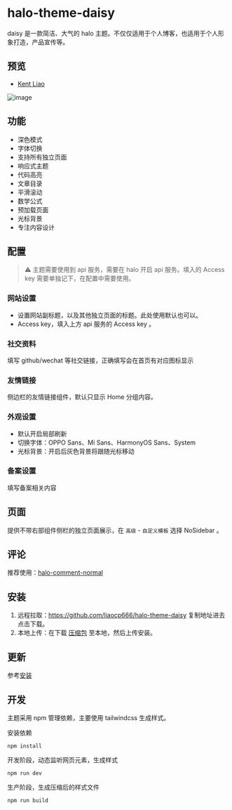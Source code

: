 # halo-theme-daisy

daisy 是一款简洁、大气的 halo 主题。不仅仅适用于个人博客，也适用于个人形象打造，产品宣传等。

## 预览

* [Kent Liao](https://www.kokoo.top)

![image](https://user-images.githubusercontent.com/27202776/184520613-f22ff4d5-0c79-44e9-a390-8ea0a23547de.png)

## 功能

* 深色模式
* 字体切换
* 支持所有独立页面
* 响应式主题
* 代码高亮
* 文章目录
* 平滑滚动
* 数学公式
* 预加载页面
* 光标背景
* 专注内容设计

## 配置

> ⚠️ 主题需要使用到 api 服务，需要在 halo 开启 api 服务。填入的 Access key 需要单独记下，在配置中需要使用。

### 网站设置

* 设置网站副标题，以及其他独立页面的标题。此处使用默认也可以。
* Access key，填入上方 api 服务的 Access key 。

### 社交资料

填写 github/wechat 等社交链接，正确填写会在首页有对应图标显示

### 友情链接

侧边栏的友情链接组件，默认只显示 Home 分组内容。

### 外观设置

* 默认开启局部刷新
* 切换字体：OPPO Sans、Mi Sans、HarmonyOS Sans、System
* 光标背景：开启后灰色背景将跟随光标移动

### 备案设置

填写备案相关内容

## 页面

提供不带右部组件侧栏的独立页面展示，在 `高级` - `自定义模板` 选择 NoSidebar 。

## 评论

推荐使用：[halo-comment-normal](https://github.com/halo-dev/halo-comment-normal)

## 安装

1. 远程拉取：https://github.com/liaocp666/halo-theme-daisy 复制地址进去点击下载。
2. 本地上传：在下载 [压缩包](https://github.com/liaocp666/halo-theme-daisy/archive/refs/heads/main.zip) 至本地，然后上传安装。

## 更新

参考[安装](#安装)

## 开发

主题采用 npm 管理依赖，主要使用 tailwindcss 生成样式。

安装依赖

```shell
npm install
```

开发阶段，动态监听网页元素，生成样式

```shell
npm run dev
```

生产阶段，生成压缩后的样式文件

```shell
npm run build
```
